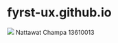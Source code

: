 # fyrst-ux.github.io
<img src="D:/013/last/fyrst-ux.github.io/IMG_2494.JPG">
Nattawat Champa 13610013
